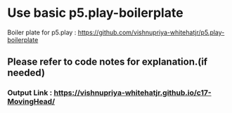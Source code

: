 # Use basic p5.play-boilerplate
Boiler plate for p5.play : https://github.com/vishnupriya-whitehatjr/p5.play-boilerplate

## Please refer to code notes for explanation.(if needed)

### Output Link : https://vishnupriya-whitehatjr.github.io/c17-MovingHead/
